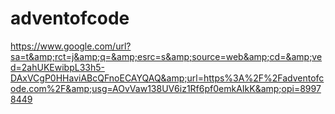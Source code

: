 # adventofcode
https://www.google.com/url?sa=t&amp;rct=j&amp;q=&amp;esrc=s&amp;source=web&amp;cd=&amp;ved=2ahUKEwibpL33h5-DAxVCgP0HHaviABcQFnoECAYQAQ&amp;url=https%3A%2F%2Fadventofcode.com%2F&amp;usg=AOvVaw138UV6iz1Rf6pf0emkAIkK&amp;opi=89978449
